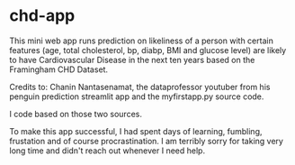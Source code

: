 # chd-app

This mini web app runs prediction on likeliness of a person with certain features (age, total cholesterol, bp, diabp, BMI and glucose level) are likely to have Cardiovascular Disease in the next ten years based on the Framingham CHD Dataset.

Credits to:	Chanin Nantasenamat, the dataprofessor youtuber from his penguin prediction streamlit app and the myfirstapp.py source code.

I code based on those two sources.

To make this app successful, I had spent days of learning, fumbling, frustation and of course procrastination. I am terribly sorry for taking very long time and didn't reach out whenever I need help.
